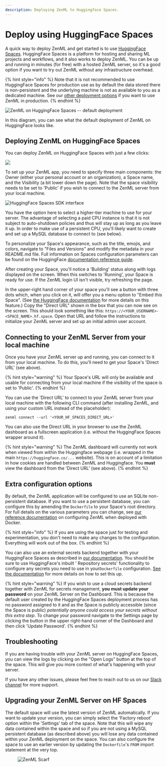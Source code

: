 ```yaml
---
description: Deploying ZenML to Huggingface Spaces.
---
```


# Deploy using HuggingFace Spaces

A quick way to deploy ZenML and get started is to use [HuggingFace Spaces](https://huggingface.co/spaces). HuggingFace
Spaces is a platform for hosting and sharing ML projects and workflows, and it also works to deploy ZenML. You can be up
and running in minutes (for free) with a hosted ZenML server, so it's a good option if you want to try out ZenML without
any infrastructure overhead.

{% hint style="info" %}
Note that it is not recommended to use HuggingFace Spaces for production use as by default the data stored there is
non-persistent and the underlying machine is not as available to you as a dedicated machine. See
our [other deployment options](/docs/book/deploying-zenml/zenml-self-hosted/zenml-self-hosted.md) if you want to use ZenML in production.
{% endhint %}

![ZenML on HuggingFace Spaces -- default deployment](../../.gitbook/assets/hf_spaces_chart.png)

In this diagram, you can see what the default deployment of ZenML on HuggingFace looks like.

## Deploying ZenML on HuggingFace Spaces

You can deploy ZenML on HuggingFace Spaces with just a few clicks:

[![](https://huggingface.co/datasets/huggingface/badges/raw/main/deploy-to-spaces-lg.svg)](https://huggingface.co/new-space?template=zenml/zenml)

To set up your ZenML app, you need to specify three main components: the Owner (either your personal account or an
organization), a Space name, and the Visibility (a bit lower down the page). Note that the space visibility needs to be
set to 'Public' if you wish to connect to the ZenML server from your local machine.

![HuggingFace Spaces SDK interface](../../.gitbook/assets/hf-spaces-sdk.png)

You have the option here to select a higher-tier machine to use for your server. The advantage of selecting a paid CPU
instance is that it is not subject to auto-shutdown policies and thus will stay up as long as you leave it up. In order
to make use of a persistent CPU, you'll likely want to create and set up a MySQL database to connect to (see below).

To personalize your Space's appearance, such as the title, emojis, and colors, navigate to "Files and Versions" and
modify the metadata in your README.md file. Full information on Spaces configuration parameters can be found on the
HuggingFace [documentation reference guide](https://huggingface.co/docs/hub/spaces-config-reference).

After creating your Space, you'll notice a 'Building' status along with logs displayed on the screen. When this switches
to 'Running', your Space is ready for use. If the ZenML login UI isn't visible, try refreshing the page.

In the upper-right hand corner of your space you'll see a button with three dots
which, when you click on it, will offer you a menu option to "Embed this Space".
(See [the HuggingFace
documentation](https://huggingface.co/docs/hub/spaces-embed) for more details on
this feature.) Copy the "Direct URL" shown in the box that you can now see on
the screen. This should look something like this:
`https://<YOUR_USERNAME>-<SPACE_NAME>.hf.space`. Open that URL and follow the instructions to
initialize your ZenML server and set up an initial admin user account.

## Connecting to your ZenML Server from your local machine

Once you have your ZenML server up and running, you can connect to it from your local machine. 
To do this, you'll need to get your Space's 'Direct URL' (see above).

{% hint style="warning" %}
Your Space's URL will only be available and usable for connecting from your local machine if the visibility of the space
is set to 'Public'.
{% endhint %}

You can use the 'Direct URL' to connect to your ZenML server from your local machine with the following CLI command (after
installing ZenML, and using your custom URL instead of the placeholder):

```shell
zenml connect --url '<YOUR_HF_SPACES_DIRECT_URL>'
```

You can also use the Direct URL in your browser to use the ZenML dashboard as a fullscreen application (i.e. without the
HuggingFace Spaces wrapper around it).

{% hint style="warning" %}
The ZenML dashboard will currently not work when viewed from within the Huggingface 
webpage (i.e. wrapped in the main `https://huggingface.co/...` website). This is on 
account of a limitation in how cookies are handled between ZenML and Huggingface. 
You **must** view the dashboard from the 'Direct URL' (see above).
{% endhint %}

## Extra configuration options

By default, the ZenML application will be configured to use an SQLite non-persistent database. If you want to use a
persistent database, you can configure this by amending the `Dockerfile` to your Space's root directory. For full
details on the various parameters you can change,
see [our reference documentation](deploy-with-docker.md#advanced-server-configuration-options) on configuring ZenML when deployed with
Docker.

{% hint style="info" %}
If you are using the space just for testing and experimentation, you don't need to make any changes to the
configuration. Everything will work out of the box.
{% endhint %}

You can also use an external secrets backend together with your HuggingFace Spaces as described
in [our documentation](deploy-with-docker.md#advanced-server-configuration-options). You should be sure to use HuggingFace's inbuilt '
Repository secrets' functionality to configure any secrets you need to use in your`Dockerfile`
configuration. [See the documentation](https://huggingface.co/docs/hub/spaces-sdks-docker#secret-management) for more
details on how to set this up.

{% hint style="warning" %}
If you wish to use a cloud secrets backend together with ZenML for secrets management, **you must update your password**
on your ZenML Server on the Dashboard. This is because the default user created by the HuggingFace Spaces deployment
process has no password assigned to it and as the Space is publicly accessible (since the Space is public) _potentially
anyone could access your secrets without this extra step_. To change your password navigate to the Settings page by
clicking the button in the upper right-hand corner of the Dashboard and then click 'Update Password'.
{% endhint %}

## Troubleshooting

If you are having trouble with your ZenML server on HuggingFace Spaces, you can view the logs by clicking on the "Open
Logs" button at the top of the space. This will give you more context of what's happening with your server.

If you have any other issues, please feel free to reach out to us on our [Slack channel](https://zenml.io/slack-invite/)
for more support.

## Upgrading your ZenML Server on HF Spaces

The default space will use the latest version of ZenML automatically. If you want to update your version, you can simply
select the 'Factory reboot' option within the 'Settings' tab of the space. Note that this will wipe any data contained
within the space and so if you are not using a MySQL persistent database (as described above) you will lose any data
contained within your ZenML deployment on the space. You can also configure the space to use an earlier version by
updating the `Dockerfile`'s `FROM` import statement at the very top.

<!-- For scarf -->
<figure><img alt="ZenML Scarf" referrerpolicy="no-referrer-when-downgrade" src="https://static.scarf.sh/a.png?x-pxid=f0b4f458-0a54-4fcd-aa95-d5ee424815bc" /></figure>
